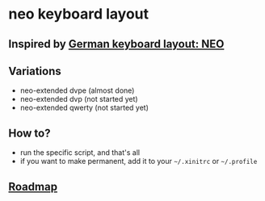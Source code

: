neo keyboard layout
===================

## Inspired by [German keyboard layout: NEO](http://www.neo-layout.org/)

## Variations

- neo-extended dvpe (almost done)
- neo-extended dvp (not started yet)
- neo-extended qwerty (not started yet)

## How to?
- run the specific script, and that's all 
- if you want to make permanent, add it to your `~/.xinitrc` or `~/.profile`

## [Roadmap](/roadmap.md)